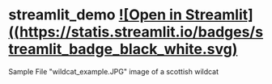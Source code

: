 # streamlit_demo [![Open in Streamlit]((https://statis.streamlit.io/badges/streamlit_badge_black_white.svg)]([https://share.streamlit.io/bensimms1/CWS_Course_Wildcat_Classifier.py](https://appwildcatexample-wmocv35yf4gfsvwzrj5rlx.streamlit.app/))

Sample File "wildcat_example.JPG" image of a scottish wildcat
